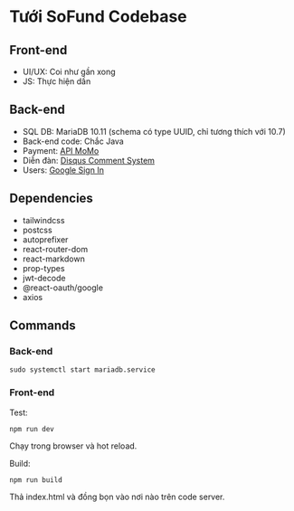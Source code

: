 # Tưới SoFund Codebase

## Front-end

- UI/UX: Coi như gần xong
- JS: Thực hiện dần

## Back-end

- SQL DB: MariaDB 10.11 (schema có type UUID, chỉ tương thích với 10.7)
- Back-end code: Chắc Java
- Payment: [API MoMo](https://developers.momo.vn/v3/docs/payment/guides/aio-payment-links)
- Diễn đàn: [Disqus Comment System](https://support.haravan.com/support/solutions/articles/42000087481-c%C3%A0i-%C4%91%E1%BA%B7t-v%C3%A0-c%E1%BA%A5u-h%C3%ACnh-disqus-comment-system)
- Users: [Google Sign In](https://developers.google.com/identity)

## Dependencies

- tailwindcss
- postcss
- autoprefixer
- react-router-dom
- react-markdown
- prop-types
- jwt-decode
- @react-oauth/google
- axios

## Commands

### Back-end

```
sudo systemctl start mariadb.service
```

### Front-end

Test:

```
npm run dev
```

Chạy trong browser và hot reload.

Build:

```
npm run build
```

Thả index.html và đồng bọn vào nơi nào trên code server.
